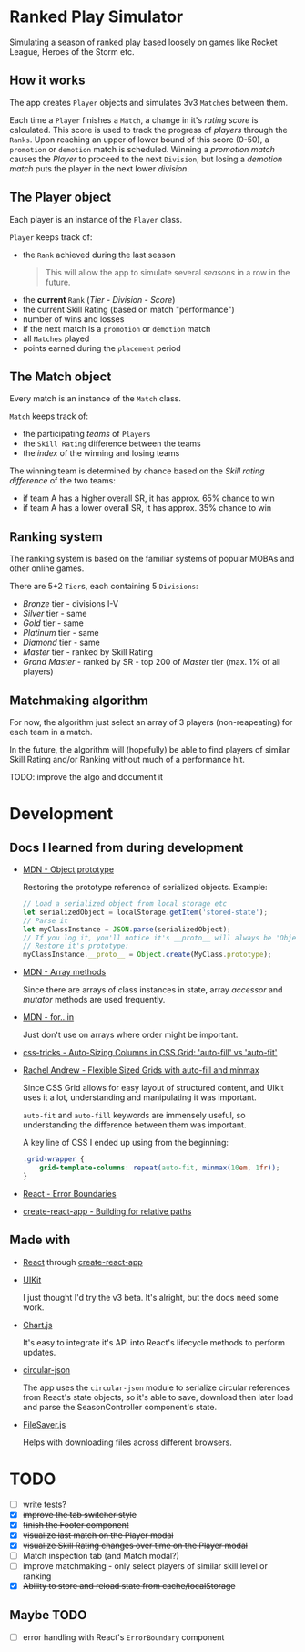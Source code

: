 # Ranked Play Simulator
Simulating a season of ranked play based loosely on games like Rocket League, Heroes of the Storm etc.

## How it works
The app creates `Player` objects and simulates 3v3 `Match`es between them.

Each time a `Player` finishes a `Match`, a change in it's *rating score* is calculated. This score is used to track the progress of *players* through the `Ranks`. Upon reaching an upper of lower bound of this score (0-50), a `promotion` or `demotion` match is scheduled. Winning a *promotion match* causes the *Player* to proceed to the next `Division`, but losing a *demotion match* puts the player in the next lower *division*.

## The Player object

Each player is an instance of the `Player` class.

`Player` keeps track of:

* the `Rank` achieved during the last season
    >This will allow the app to simulate several *seasons* in a row in the future.
* the **current** `Rank` (*Tier* - *Division* - *Score*)
* the current Skill Rating (based on match "performance")
* number of wins and losses
* if the next match is a `promotion` or `demotion` match
* all `Matches` played
* points earned during the `placement` period

## The Match object

Every match is an instance of the `Match` class.

`Match` keeps track of:

* the participating *teams* of `Players`
* the `Skill Rating` difference between the teams
* the *index* of the winning and losing teams

The winning team is determined by chance based on the *Skill rating difference* of the two teams:
* if team A has a higher overall SR, it has approx. 65% chance to win
* if team A has a lower overall SR, it has approx. 35% chance to win

## Ranking system

The ranking system is based on the familiar systems of popular MOBAs and other online games.

There are 5+2 `Tier`s, each containing 5 `Divisions`:
* *Bronze* tier - divisions I-V
* *Silver* tier - same
* *Gold* tier - same
* *Platinum* tier - same
* *Diamond* tier - same
* *Master* tier - ranked by Skill Rating
* *Grand Master* - ranked by SR - top 200 of *Master* tier (max. 1% of all players)

## Matchmaking algorithm

For now, the algorithm just select an array of 3 players (non-reapeating) for each team in a match.

In the future, the algorithm will (hopefully) be able to find players of similar Skill Rating and/or Ranking without much of a performance hit.

TODO: improve the algo and document it

# Development

## Docs I learned from during development

* [MDN - Object prototype](https://developer.mozilla.org/en-US/docs/Web/JavaScript/Reference/Global_Objects/Object/prototype)

    Restoring the prototype reference of serialized objects.
    Example:

    ```javascript
    // Load a serialized object from local storage etc
    let serializedObject = localStorage.getItem('stored-state');
    // Parse it
    let myClassInstance = JSON.parse(serializedObject);
    // If you log it, you'll notice it's __proto__ will always be 'Object', not the original class it was contructed by.
    // Restore it's prototype:
    myClassInstance.__proto__ = Object.create(MyClass.prototype);
    ```

* [MDN - Array methods](https://developer.mozilla.org/en-US/docs/Web/JavaScript/Reference/Global_Objects/Array#Methods_2)

    Since there are arrays of class instances in state, array *accessor* and *mutator* methods are used frequently.

* [MDN - for...in](https://developer.mozilla.org/en-US/docs/Web/JavaScript/Reference/Statements/for...in)

    Just don't use on arrays where order might be important.

* [css-tricks - Auto-Sizing Columns in CSS Grid: 'auto-fill' vs 'auto-fit'](https://css-tricks.com/auto-sizing-columns-css-grid-auto-fill-vs-auto-fit/)
* [Rachel Andrew - Flexible Sized Grids with auto-fill and minmax](https://rachelandrew.co.uk/archives/2016/04/12/flexible-sized-grids-with-auto-fill-and-minmax/)

    Since CSS Grid allows for easy layout of structured content, and UIkit uses it a lot, understanding and manipulating it was important.
    
    `auto-fit` and `auto-fill` keywords are immensely useful, so understanding the difference between them was important.

    A key line of CSS I ended up using from the beginning:
    ```css
    .grid-wrapper {
        grid-template-columns: repeat(auto-fit, minmax(10em, 1fr));
    }
    ```

* [React - Error Boundaries](https://reactjs.org/docs/error-boundaries.html)

* [create-react-app - Building for relative paths](https://github.com/facebook/create-react-app/blob/master/packages/react-scripts/template/README.md#building-for-relative-paths)

## Made with

* [React](https://reactjs.org/docs/) through [create-react-app](https://github.com/facebook/create-react-app)

* [UIKit](https://getuikit.com/docs/)

    I just thought I'd try the v3 beta. It's alright, but the docs need some work.

* [Chart.js](http://www.chartjs.org/docs/latest/)

    It's easy to integrate it's API into React's lifecycle methods to perform updates.

* [circular-json](https://www.npmjs.com/package/circular-json)
    
    The app uses the `circular-json` module to serialize circular references from React's state objects, so it's able to save, download then later load and parse the SeasonController component's state.

* [FileSaver.js](https://github.com/eligrey/FileSaver.js)<!-- and [Blob.js](https://github.com/eligrey/Blob.js) -->

    Helps with downloading files across different browsers.

# TODO

- [ ] write tests?
- [x] ~~improve the tab switcher style~~
- [x] ~~finish the Footer component~~
- [x] ~~visualize last match on the Player modal~~
- [x] ~~visualize Skill Rating changes over time on the Player modal~~
- [ ] Match inspection tab (and Match modal?)
- [ ] improve matchmaking - only select players of similar skill level or ranking
- [x] ~~Ability to store and reload state from cache/localStorage~~

## Maybe TODO

- [ ] error handling with React's `ErrorBoundary` component
